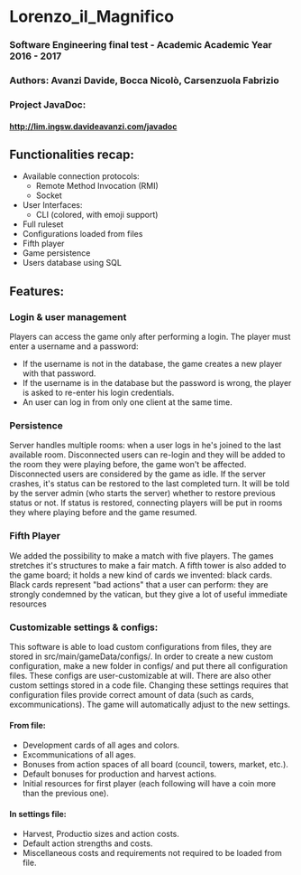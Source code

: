 # Lorenzo_il_Magnifico
### Software Engineering final test -  Academic Academic Year 2016 - 2017
### Authors: Avanzi Davide, Bocca Nicolò, Carsenzuola Fabrizio

### Project JavaDoc:
#### http://lim.ingsw.davideavanzi.com/javadoc

## Functionalities recap:
- Available connection protocols:
  - Remote Method Invocation (RMI)
  - Socket
- User Interfaces:
  - CLI (colored, with emoji support)
- Full ruleset
- Configurations loaded from files
- Fifth player
- Game persistence
- Users database using SQL

## Features:

### Login & user management
Players can access the game only after performing a login. The player must enter a username and a password:
- If the username is not in the database, the game creates a new player with that password.
- If the username is in the database but the password is wrong, the player is asked to re-enter his login credentials.
- An user can log in from only one client at the same time.

### Persistence
Server handles multiple rooms: when a user logs in he's joined to the last available room.
Disconnected users can re-login and they will be added to the room they were playing before, the game won't be affected.
Disconnected users are considered by the game as idle.
If the server crashes, it's status can be restored to the last completed turn. It will be told by the server admin
(who starts the server) whether to restore previous status or not. If status is restored, connecting players will be put
in rooms they where playing before and the game resumed.

### Fifth Player
We added the possibility to make a match with five players. The games stretches it's structures to make a fair match.
A fifth tower is also added to the game board; it holds a new kind of cards we invented: black cards.
Black cards represent "bad actions" that a user can perform: they are strongly condemned by the vatican, but they
give a lot of useful immediate resources


### Customizable settings & configs:
This software is able to load custom configurations from files, they are stored in src/main/gameData/configs/.
In order to create a new custom configuration, make a new folder in configs/ and put there all configuration files.
These configs are user-customizable at will.
There are also other custom settings stored in a code file. Changing these settings requires that configuration files
provide correct amount of data (such as cards, excommunications). The game will automatically adjust to the new settings.

#### From file:
- Development cards of all ages and colors.
- Excommunications of all ages.
- Bonuses from action spaces of all board (council, towers, market, etc.).
- Default bonuses for production and harvest actions.
- Initial resources for first player (each following will have a coin more than the previous one).

#### In settings file:
- Harvest, Productio sizes and action costs.
- Default action strengths and costs.
- Miscellaneous costs and requirements not required to be loaded from file.